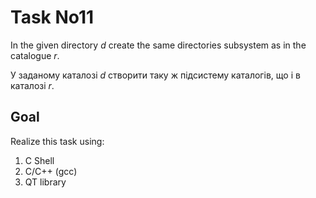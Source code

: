 Task No11
=========

In the given directory *d* create the same directories subsystem as in the catalogue *r*.

У заданому каталозі *d* створити таку ж підсистему каталогів, що і в каталозі *r*.

Goal
----

Realize this task using:

  1. C Shell
  2. C/C++ (gcc)
  3. QT library
